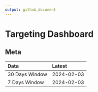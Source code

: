 ```yaml
---
output: github_document
---
```


# Targeting Dashboard



## Meta


|Data           |Latest     |
|:--------------|:----------|
|30 Days Window |2024-02-03 |
|7 Days Window  |2024-02-03 |
